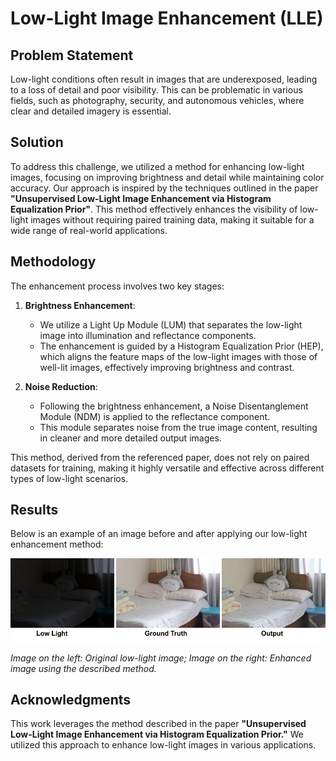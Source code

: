 # Low-Light Image Enhancement (LLE)

## Problem Statement

Low-light conditions often result in images that are underexposed, leading to a loss of detail and poor visibility. This can be problematic in various fields, such as photography, security, and autonomous vehicles, where clear and detailed imagery is essential.

## Solution

To address this challenge, we utilized a method for enhancing low-light images, focusing on improving brightness and detail while maintaining color accuracy. Our approach is inspired by the techniques outlined in the paper **"Unsupervised Low-Light Image Enhancement via Histogram Equalization Prior"**. This method effectively enhances the visibility of low-light images without requiring paired training data, making it suitable for a wide range of real-world applications.

## Methodology

The enhancement process involves two key stages:

1. **Brightness Enhancement**:
   - We utilize a Light Up Module (LUM) that separates the low-light image into illumination and reflectance components.
   - The enhancement is guided by a Histogram Equalization Prior (HEP), which aligns the feature maps of the low-light images with those of well-lit images, effectively improving brightness and contrast.

2. **Noise Reduction**:
   - Following the brightness enhancement, a Noise Disentanglement Module (NDM) is applied to the reflectance component.
   - This module separates noise from the true image content, resulting in cleaner and more detailed output images.

This method, derived from the referenced paper, does not rely on paired datasets for training, making it highly versatile and effective across different types of low-light scenarios.

## Results

Below is an example of an image before and after applying our low-light enhancement method:

![Example of Low-Light Image Enhancement](assets\output.png)

*Image on the left: Original low-light image; Image on the right: Enhanced image using the described method.*

## Acknowledgments

This work leverages the method described in the paper **"Unsupervised Low-Light Image Enhancement via Histogram Equalization Prior."** We utilized this approach to enhance low-light images in various applications.
